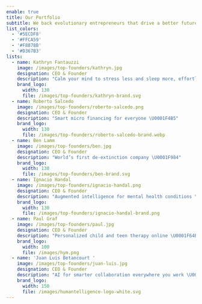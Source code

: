 ```yaml
---
enable: true
title: Our Portfolio
subtitle: We back evolutionary entrepreneurs that drive a better future forward
list_colors:
  - '#5ECDF8'
  - '#FFCA59'
  - '#F8878B'
  - '#D367B3'
lists:
  - name: Kathryn Fantauzzi
    image: /images/top-founders/kathryn.jpg
    designation: CEO & Founder
    description: "Calm your mind to stress less and sleep more, effortlessly \U0001F9D8\U0001F3FB‍♀️"
    brand_logo:
      width: 130
      file: /images/top-founders/kathryn-brand.svg
  - name: Roberto Salcedo
    image: /images/top-founders/roberto-salcedo.png
    designation: CEO & Founder
    description: "Smart micro financing for everyone \U0001F4B5"
    brand_logo:
      width: 130
      file: /images/top-founders/roberto-salcedo-brand.webp
  - name: Ben Lamm
    image: /images/top-founders/ben.jpg
    designation: CEO & Founder
    description: "World’s first de-extinction company \U0001F984"
    brand_logo:
      width: 130
      file: /images/top-founders/ben-brand.svg
  - name: Ignacio Handal
    image: /images/top-founders/ignacio-handal.png
    designation: CEO & Founder
    description: "Augmented intelligence for mental health conditions \U0001F9E0 "
    brand_logo:
      width: 130
      file: /images/top-founders/ignacio-handal-brand.png
  - name: Paul Graf
    image: /images/top-founders/paul.jpg
    designation: CEO & Founder
    description: "Personalized child and teen therapy online \U0001F64B\U0001F3FB"
    brand_logo:
      width: 100
      file: /images/hym.png
  - name: 'Juan Luis Betancourt '
    image: /images/top-founders/juan-luis.jpg
    designation: CEO & Founder
    description: "AI for smarter collaboration everywhere you work \U0001F680"
    brand_logo:
      width: 150
      file: /images/humantelligence-logo-white.svg
---
```


